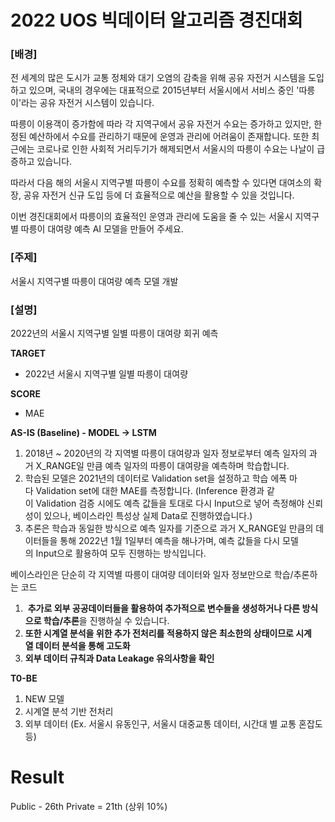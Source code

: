 # 2022 UOS 빅데이터 알고리즘 경진대회

### [배경]

전 세계의 많은 도시가 교통 정체와 대기 오염의 감축을 위해 공유 자전거 시스템을 도입하고 있으며, 국내의 경우에는 대표적으로 2015년부터 서울시에서 서비스 중인 '따릉이'라는 공유 자전거 시스템이 있습니다.

따릉이 이용객이 증가함에 따라 각 지역구에서 공유 자전거 수요는 증가하고 있지만, 한정된 예산하에서 수요를 관리하기 때문에 운영과 관리에 어려움이 존재합니다. 또한 최근에는 코로나로 인한 사회적 거리두기가 해제되면서 서울시의 따릉이 수요는 나날이 급증하고 있습니다.

따라서 다음 해의 서울시 지역구별 따릉이 수요를 정확히 예측할 수 있다면 대여소의 확장, 공유 자전거 신규 도입 등에 더 효율적으로 예산을 활용할 수 있을 것입니다.

이번 경진대회에서 따릉이의 효율적인 운영과 관리에 도움을 줄 수 있는 서울시 지역구별 따릉이 대여량 예측 AI 모델을 만들어 주세요.

### [주제]

서울시 지역구별 따릉이 대여량 예측 모델 개발

### [설명]

2022년의 서울시 지역구별 일별 따릉이 대여량 회귀 예측

**TARGET**

- 2022년 서울시 지역구별 일별 따릉이 대여량

**SCORE**

- MAE

**AS-IS (Baseline) - MODEL → LSTM**

1. 2018년 ~ 2020년의 각 지역별 따릉이 대여량과 일자 정보로부터 예측 일자의 과거 X_RANGE일 만큼 예측 일자의 따릉이 대여량을 예측하며 학습합니다.
2. 학습된 모델은 2021년의 데이터로 Validation set을 설정하고 학습 에폭 마다 Validation set에 대한 MAE를 측정합니다. (Inference 환경과 같이 Validation 검증 시에도 예측 값들을 토대로 다시 Input으로 넣어 측정해야 신뢰성이 있으나, 베이스라인 특성상 실제 Data로 진행하였습니다.)
3. 추론은 학습과 동일한 방식으로 예측 일자를 기준으로 과거 X_RANGE일 만큼의 데이터들을 통해 2022년 1월 1일부터 예측을 해나가며, 예측 값들을 다시 모델의 Input으로 활용하여 모두 진행하는 방식입니다.

베이스라인은 단순히 각 지역별 따릉이 대여량 데이터와 일자 정보만으로 학습/추론하는 코드

1.  **추가로 외부 공공데이터들을 활용하여 추가적으로 변수들을 생성하거나 다른 방식으로 학습/추론**을 진행하실 수 있습니다.
2. **또한 시계열 분석을 위한 추가 전처리를 적용하지 않은 최소한의 상태이므로 시계열 데이터 분석을 통해 고도화**
3. **외부 데이터 규칙과 Data Leakage 유의사항을 확인**

**T0-BE**

1. NEW 모델
2. 시계열 분석 기반 전처리
3. 외부 데이터 (Ex. 서울시 유동인구, 서울시 대중교통 데이터, 시간대 별 교통 혼잡도 등)

# Result
Public - 26th
Private = 21th (상위 10%)

